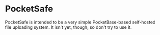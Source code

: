 PocketSafe
==========

PocketSafe is intended to be a very simple PocketBase-based self-hosted file uploading system. It isn't yet, though, so don't try to use it.

